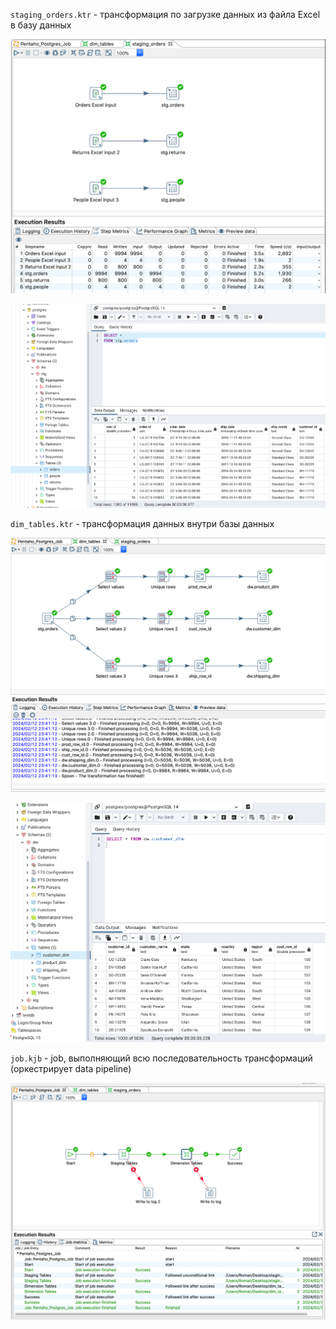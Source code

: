 `staging_orders.ktr` - трансформация по загрузке данных из файла Excel в базу данных

![staging](https://github.com/romantitovmephi/Pentaho-DI-ETL-Projects/blob/main/pentaho_etl_project1/screens/staging.png)

![stg](https://github.com/romantitovmephi/Pentaho-DI-ETL-Projects/blob/main/pentaho_etl_project1/screens/stg.png)

`dim_tables.ktr` - трансформация данных внутри базы данных

![dimension](https://github.com/romantitovmephi/Pentaho-DI-ETL-Projects/blob/main/pentaho_etl_project1/screens/dimension.png)

![dw](https://github.com/romantitovmephi/Pentaho-DI-ETL-Projects/blob/main/pentaho_etl_project1/screens/dw.png)

`job.kjb` - job, выполняющий всю последовательность трансформаций (оркестрирует data pipeline)

![job](https://github.com/romantitovmephi/Pentaho-DI-ETL-Projects/blob/main/pentaho_etl_project1/screens/job.png)
